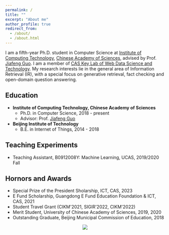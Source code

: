 ```yaml
---
permalink: /
title: ""
excerpt: "About me"
author_profile: true
redirect_from: 
  - /about/
  - /about.html
---
```



I am a fifth-year Ph.D. student in Computer Science at [Institute of Computing Technology](http://www.ict.ac.cn/), [Chinese Academy of Sciences](http://www.cas.cn/), advised by Prof. [Jiafeng Guo](http://www.bigdatalab.ac.cn/gjf/). I am a member of [CAS Key Lab of Web Data Science and Technology](http://www.bigdatalab.ac.cn/). My research interests lie in the general area of Information Retrieval (IR), with a special focus on generative retrieval, fact checking and open-domain question answering.

Education
------
  * **Institute of Computing Technology, Chinese Academy of Sciences**
    * Ph.D. in Computer Science, 2018 - present
    * Advisor: Prof. [Jiafeng Guo](http://www.bigdatalab.ac.cn/gjf/)
  * **Beijing Institute of Technology**
    * B.E. in Internet of Things, 2014 - 2018

Teaching Experiments
------
  * Teaching Assistant, B0912008Y: Machine Learning, UCAS, 2019/2020 Fall

Hornors and Awards
------
  * Special Prize of the President Sholarship, ICT, CAS, 2023
  * E Fund Scholarship, Guangdong E Fund Education Foundation & ICT, CAS, 2021
  * Student Travel Grant (CIKM'2021, SIGIR'2022, CIKM'2022)
  * Merit Student, University of Chinese Academy of Sciences, 2019, 2020
  * Outstanding Graduate, Beijing Municipal Commission of Education, 2018

<style>
.container{
  width: 100%;
  text-align: center;
}
</style>
<div class="container">
  <a href='https://clustrmaps.com/site/1bjbx' title='Visit tracker'><img src='//clustrmaps.com/map_v2.png?cl=ffffff&w=a&t=m&d=3hOKfeexZUdpSFmQcZ-RNPDNW3WVv9ducU6gljhPy_M&co=a2acb3&ct=ffffff'/></a>
</div>
